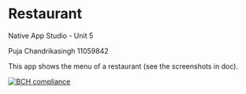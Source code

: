# Restaurant
Native App Studio - Unit 5

Puja Chandrikasingh 11059842

This app shows the menu of a restaurant (see the screenshots in doc).

[![BCH compliance](https://bettercodehub.com/edge/badge/P-SP/Restaurant?branch=master)](https://bettercodehub.com/)
